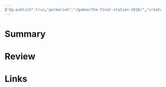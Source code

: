 ```yaml
---
{"dg-publish":true,"permalink":"/games/the-final-station-2016/","created":"2023-12-08","updated":"2023-12-08"}
---
```



# Summary

# Review

# Links
